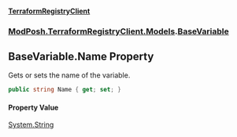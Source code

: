 #### [TerraformRegistryClient](index.md 'index')
### [ModPosh.TerraformRegistryClient.Models](ModPosh.TerraformRegistryClient.Models.md 'ModPosh.TerraformRegistryClient.Models').[BaseVariable](ModPosh.TerraformRegistryClient.Models.BaseVariable.md 'ModPosh.TerraformRegistryClient.Models.BaseVariable')

## BaseVariable.Name Property

Gets or sets the name of the variable.

```csharp
public string Name { get; set; }
```

#### Property Value
[System.String](https://docs.microsoft.com/en-us/dotnet/api/System.String 'System.String')